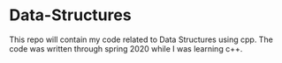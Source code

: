 # Data-Structures
This repo will contain my code related to Data Structures using cpp.
The code was written through spring 2020 while I was learning c++.
